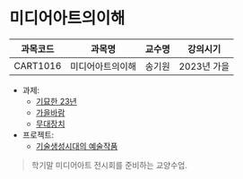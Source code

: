 # 미디어아트의이해

| 과목코드 | 과목명           | 교수명 | 강의시기    |
|----------|------------------|--------|-------------|
| CART1016 | 미디어아트의이해 | 송기원 | 2023년 가을 |

- 과제:
  - [기묘한 23년](https://x.com/caesiumpark/status/1725511261323194767)
  - [가을바람](./long-exposure.jpg)
  - [무대장치](./stage.jpg)
- 프로젝트:
  - [기술생성시대의 예술작품](https://github.com/parksb/the-work-of-art-in-the-age-of-mechanical-generation)

> 학기말 미디어아트 전시회를 준비하는 교양수업.
